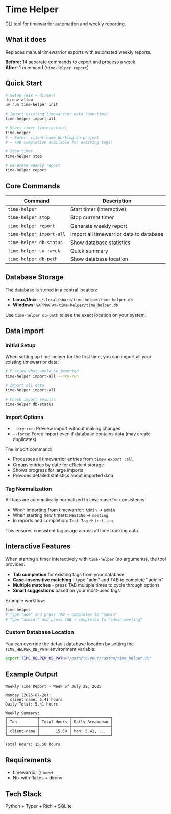 # Time Helper

CLI tool for timewarrior automation and weekly reporting.

## What it does

Replaces manual timewarrior exports with automated weekly reports.

**Before:** 14 separate commands to export and process a week  
**After:** 1 command (`time-helper report`)

## Quick Start

```bash
# Setup (Nix + direnv)
direnv allow
uv run time-helper init

# Import existing timewarrior data (one-time)
time-helper import-all

# Start timer (interactive)
time-helper
# → Enter: client-name Working on project
# → TAB completion available for existing tags!

# Stop timer
time-helper stop

# Generate weekly report
time-helper report
```

## Core Commands

| Command | Description |
|---------|-------------|
| `time-helper` | Start timer (interactive) |
| `time-helper stop` | Stop current timer |
| `time-helper report` | Generate weekly report |
| `time-helper import-all` | Import all timewarrior data to database |
| `time-helper db-status` | Show database statistics |
| `time-helper su :week` | Quick summary |
| `time-helper db-path` | Show database location |

## Database Storage

The database is stored in a central location:

- **Linux/Unix**: `~/.local/share/time-helper/time_helper.db`
- **Windows**: `%APPDATA%/time-helper/time_helper.db`

Use `time-helper db-path` to see the exact location on your system.

## Data Import

### Initial Setup

When setting up time-helper for the first time, you can import all your existing timewarrior data:

```bash
# Preview what would be imported
time-helper import-all --dry-run

# Import all data
time-helper import-all

# Check import results
time-helper db-status
```

### Import Options

- `--dry-run`: Preview import without making changes
- `--force`: Force import even if database contains data (may create duplicates)

The import command:

- Processes all timewarrior entries from `timew export :all`
- Groups entries by date for efficient storage
- Shows progress for large imports
- Provides detailed statistics about imported data

### Tag Normalization

All tags are automatically normalized to lowercase for consistency:

- When importing from timewarrior: `Admin` → `admin`
- When starting new timers: `MEETING` → `meeting`  
- In reports and completion: `Test-Tag` → `test-tag`

This ensures consistent tag usage across all time tracking data.

## Interactive Features

When starting a timer interactively with `time-helper` (no arguments), the tool provides:

- **Tab completion** for existing tags from your database
- **Case-insensitive matching** - type "adm" and TAB to complete "admin"
- **Multiple matches** - press TAB multiple times to cycle through options
- **Smart suggestions** based on your most-used tags

Example workflow:

```bash
time-helper
# Type "adm" and press TAB → completes to "admin"
# Type "admin-" and press TAB → completes to "admin-meeting"
```

### Custom Database Location

You can override the default database location by setting the `TIME_HELPER_DB_PATH` environment variable:

```bash
export TIME_HELPER_DB_PATH="/path/to/your/custom/time_helper.db"
```

## Example Output

```text
Weekly Time Report - Week of July 28, 2025

Monday (2025-07-28):
  client-name: 5.41 hours
Daily Total: 5.41 hours

Weekly Summary:
┌─────────────┬─────────────┬─────────────────┐
│ Tag         │ Total Hours │ Daily Breakdown │
├─────────────┼─────────────┼─────────────────┤
│ client-name │       15.50 │ Mon: 5.41, ...  │
└─────────────┴─────────────┴─────────────────┘

Total Hours: 15.50 hours
```

## Requirements

- timewarrior (`timew`)
- Nix with flakes + direnv

## Tech Stack

Python + Typer + Rich + SQLite
